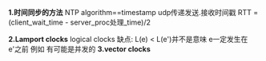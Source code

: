**1.时间同步的方法**
NTP algorithm==timestamp
udp传递发送.接收时间戳
RTT = (client_wait_time - server_proc处理_time)/2

**2.Lamport clocks**
logical clocks
缺点: L(e) < L(e')并不是意味 e一定发生在e'之前
例如 有可能是并发的
**3.vector clocks**
